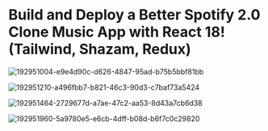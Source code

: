 # Build and Deploy a Better Spotify 2.0 Clone Music App with React 18! (Tailwind, Shazam, Redux)

![192951004-e9e4d90c-d626-4847-95ad-b75b5bbf81bb](https://user-images.githubusercontent.com/98900169/232277181-d7133603-ad1a-4898-92bf-bae2f69d1c61.png)

![192951210-a496fbb7-b821-46c3-90d3-c7baf73a5424](https://user-images.githubusercontent.com/98900169/232277188-b7a7fd0b-b187-4c5c-ac0a-f2a5ba403e2b.png)

![192951464-2729677d-a7ae-47c2-aa53-8d43a7cb6d38](https://user-images.githubusercontent.com/98900169/232277190-bd924a09-5c4a-48e2-831a-17e1d5e51048.png)

![192951960-5a9780e5-e6cb-4dff-b08d-b6f7c0c29820](https://user-images.githubusercontent.com/98900169/232277195-44928f3d-df13-481f-8bba-2a235fe1264c.png)
